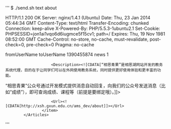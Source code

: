 '''
$ ./send.sh text about

HTTP/1.1 200 OK
Server: nginx/1.4.1 (Ubuntu)
Date: Thu, 23 Jan 2014 05:44:34 GMT
Content-Type: text/html
Transfer-Encoding: chunked
Connection: keep-alive
X-Powered-By: PHP/5.5.3-1ubuntu2.1
Set-Cookie: PHPSESSID=jon1ai1vqo6d6iugmce5f15cv1; path=/
Expires: Thu, 19 Nov 1981 08:52:00 GMT
Cache-Control: no-store, no-cache, must-revalidate, post-check=0, pre-check=0
Pragma: no-cache

<xml>
    <ToUserName>fromUserName</ToUserName>
    <FromUserName>toUserName</FromUserName>
    <CreateTime>1390455874</CreateTime>
    <MsgType>news</MsgType>
    <ArticleCount>1</ArticleCount>
    <Articles>
                <item>
                        <Title><![CDATA[关于“相思青果”]]></Title> 
            
                        <Description><![CDATA[“相思青果”是相思湖网站开发的教务系统代理，目的在于让同学们可以在外网使用教务系统，同时提供更好使用体验和更丰富的功能。

“相思青果”公众号通过开发模式提供消息自动回复，向我们的公众号发送消息（比如“成绩”），即可查询成绩、课程等（前提是要绑定哦）。]]></Description>
            
            
                        <Url><![CDATA[http://xsh.gxun.edu.cn/ams_dev/about]]></Url>
                    </item>
            </Articles>
</xml>
'''
